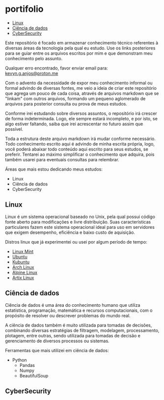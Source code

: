 # portifolio

* [Linux](https://github.com/kevyngustavo/portifolio#linux)
* [Ciência de dados](https://github.com/kevyngustavo/portifolio#ci%C3%AAncia-de-dados)
* [CyberSecurity](https://github.com/kevyngustavo/portifolio#cybersecurity)

Este repositório é focado em armazenar conhecimento técnico referentes à diversas áreas da tecnologia pela qual eu estudo. Use os links posteriores para se guiar entre os arquivos escritos por mim e que demonstram meu conhecimento pelo assunto.

Qualquer erro encontrado, favor enviar email para: kevyn.g.anjos@proton.me

Com o advento da necessidade de expor meu conhecimento informal ou formal advindo de diversas fontes, me veio a ideia de criar este repositório que agrega um pouco de cada coisa, através de arquivos markdown que se "linkam" com outros arquivos, formando um pequeno aglomerado de arquivos para posterior consulta ou prova de meus estudos.

Conforme irei estudando sobre diversos assuntos, o repositório irá crescer de forma indeterminada. Logo, ele sempre estará incompleto, e por isto, se algo estiver faltando, saiba que irei acrescentar no futuro assim que possível.

Toda a estrutura deste arquivo markdown irá mudar conforme necessário. Todo conhecimento escrito aqui é advindo de minha escrita própria, logo, você poderá abaixar todo conteúdo aqui escrito para seus estudos, se preferir. Tentarei ao máximo simplificar o conhecimento que adquira, pois também usarei para eventuais consultas para relembrar.

Áreas que mais estou dedicando meus estudos:
* Linux
* Ciência de dados
* CyberSecurity

## Linux

Linux é um sistema operacional baseado no Unix, pela qual possui código fonte aberto para modificações e livre distribuição. Suas características particulares fazem este sistema operacional ideal para uso em servidores que exigem desempenho, eficiência e baixo custo de aquisição.

Distros linux que já experimentei ou usei por algum período de tempo:
* [Linux Mint](https://www.linuxmint.com/)
* [Ubuntu](https://ubuntu.com/)
* [Kubuntu](https://kubuntu.org/)
* [Arch Linux](https://archlinux.org/)
* [Alpine Linux](https://www.alpinelinux.org/)
* [Artix Linux](https://artixlinux.org/)

## Ciência de dados

Ciência de dados é uma área do conhecimento humano que utiliza estatística, programação, matemática e recursos computacionais, com o propósito de resolver ou descrever problemas do mundo real.

A ciência de dados também é muito utilizada para tomadas de decisões, combinando diversas estratégias de filtragem, modelagem, processamento, plotagem, entre outras, sendo utilizada para tomadas de decisão e gerenciamento de diversos processos ou sistemas.

Ferramentas que mais utilizei em ciência de dados:
* Python
  - Pandas
  - Numpy
  - BeautifulSoup

## CyberSecurity


